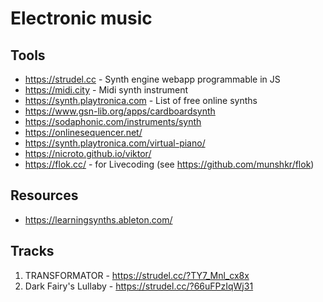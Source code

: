 # Electronic music

## Tools
- https://strudel.cc - Synth engine webapp programmable in JS
- https://midi.city - Midi synth instrument
- https://synth.playtronica.com - List of free online synths
- https://www.gsn-lib.org/apps/cardboardsynth
- https://sodaphonic.com/instruments/synth
- https://onlinesequencer.net/
- https://synth.playtronica.com/virtual-piano/
- https://nicroto.github.io/viktor/
- https://flok.cc/ - for Livecoding (see https://github.com/munshkr/flok)
  

## Resources
- https://learningsynths.ableton.com/

## Tracks
01. TRANSFORMATOR - https://strudel.cc/?TY7_Mnl_cx8x
02. Dark Fairy's Lullaby - https://strudel.cc/?66uFPzIqWj31
